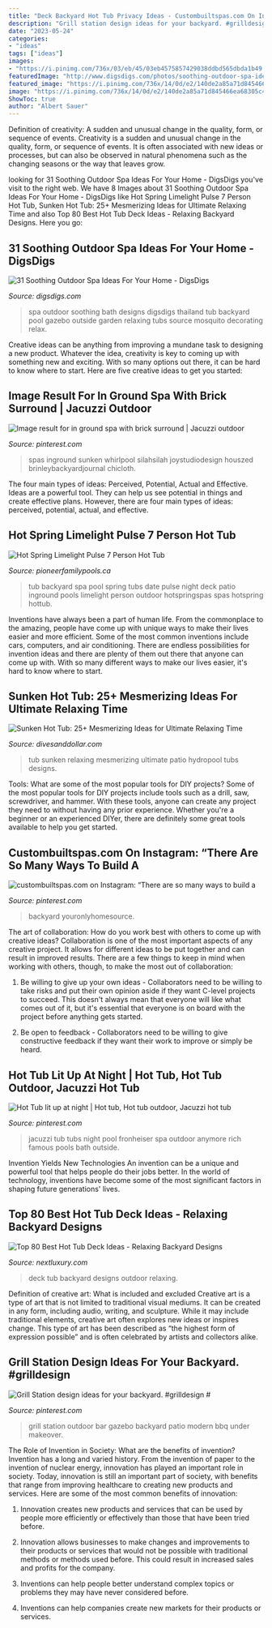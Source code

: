 ```yaml
---
title: "Deck Backyard Hot Tub Privacy Ideas - Custombuiltspas.com On Instagram: “there Are So Many Ways To Build A"
description: "Grill station design ideas for your backyard. #grilldesign #"
date: "2023-05-24"
categories:
- "ideas"
tags: ["ideas"]
images:
- "https://i.pinimg.com/736x/03/eb/45/03eb4575857429038ddbd565dbda1b49.jpg"
featuredImage: "http://www.digsdigs.com/photos/soothing-outdoor-spa-ideas-for-your-home-18.jpg"
featured_image: "https://i.pinimg.com/736x/14/0d/e2/140de2a85a71d845466ea68305c41d98.jpg"
image: "https://i.pinimg.com/736x/14/0d/e2/140de2a85a71d845466ea68305c41d98.jpg"
ShowToc: true
author: "Albert Sauer"
---
```



Definition of creativity: A sudden and unusual change in the quality, form, or sequence of events.
Creativity is a sudden and unusual change in the quality, form, or sequence of events. It is often associated with new ideas or processes, but can also be observed in natural phenomena such as the changing seasons or the way that leaves grow.

	

		
looking for 31 Soothing Outdoor Spa Ideas For Your Home - DigsDigs you've visit to the right web. We have 8 Images about 31 Soothing Outdoor Spa Ideas For Your Home - DigsDigs like Hot Spring Limelight Pulse 7 Person Hot Tub, Sunken Hot Tub: 25+ Mesmerizing Ideas for Ultimate Relaxing Time and also Top 80 Best Hot Tub Deck Ideas - Relaxing Backyard Designs. Here you go:
		
    
## 31 Soothing Outdoor Spa Ideas For Your Home - DigsDigs

<img loading=lazy src="http://www.digsdigs.com/photos/soothing-outdoor-spa-ideas-for-your-home-18.jpg" onerror="this.onerror=null;this.src='https://tse2.mm.bing.net/th?id=OIP.5v_IWVdsAs0sCcTrO1BdAQHaJ4&amp;pid=15.1';" alt="31 Soothing Outdoor Spa Ideas For Your Home - DigsDigs">

_Source: digsdigs.com_

>spa outdoor soothing bath designs digsdigs thailand tub backyard pool gazebo outside garden relaxing tubs source mosquito decorating relax. 

	

Creative ideas can be anything from improving a mundane task to designing a new product. Whatever the idea, creativity is key to coming up with something new and exciting. With so many options out there, it can be hard to know where to start. Here are five creative ideas to get you started:

    
## Image Result For In Ground Spa With Brick Surround | Jacuzzi Outdoor

<img loading=lazy src="https://i.pinimg.com/736x/94/0a/c2/940ac2a650949b98c55162b09342a1a0.jpg" onerror="this.onerror=null;this.src='https://tse2.mm.bing.net/th?id=OIP.epeFhXbvG_FCfIpgYm-pTwHaFh&amp;pid=15.1';" alt="Image result for in ground spa with brick surround | Jacuzzi outdoor">

_Source: pinterest.com_

>spas inground sunken whirlpool silahsilah joystudiodesign houszed brinleybackyardjournal chicloth. 

	

The four main types of ideas: Perceived, Potential, Actual and Effective.
Ideas are a powerful tool. They can help us see potential in things and create effective plans. However, there are four main types of ideas: perceived, potential, actual, and effective.

    
## Hot Spring Limelight Pulse 7 Person Hot Tub

<img loading=lazy src="https://www.pioneerfamilypools.ca/wp-content/uploads/2015/12/Hot-Spring-Limelight-2012-Pulse-Lifestyle-01.jpg" onerror="this.onerror=null;this.src='https://tse2.mm.bing.net/th?id=OIP.Q09cxwthwVaS4EI-ur-C5wHaJ3&amp;pid=15.1';" alt="Hot Spring Limelight Pulse 7 Person Hot Tub">

_Source: pioneerfamilypools.ca_

>tub backyard spa pool spring tubs date pulse night deck patio inground pools limelight person outdoor hotspringspas spas hotspring hottub. 

	

Inventions have always been a part of human life. From the commonplace to the amazing, people have come up with unique ways to make their lives easier and more efficient. Some of the most common inventions include cars, computers, and air conditioning. There are endless possibilities for invention ideas and there are plenty of them out there that anyone can come up with. With so many different ways to make our lives easier, it's hard to know where to start.

    
## Sunken Hot Tub: 25+ Mesmerizing Ideas For Ultimate Relaxing Time

<img loading=lazy src="https://www.divesanddollar.com/wp-content/uploads/2019/09/sunken-hot-tub-23.jpg" onerror="this.onerror=null;this.src='https://tse1.mm.bing.net/th?id=OIP.dUgstwyuTgbU2SZ9qk253wHaJ4&amp;pid=15.1';" alt="Sunken Hot Tub: 25+ Mesmerizing Ideas for Ultimate Relaxing Time">

_Source: divesanddollar.com_

>tub sunken relaxing mesmerizing ultimate patio hydropool tubs designs. 

	

Tools: What are some of the most popular tools for DIY projects?
Some of the most popular tools for DIY projects include tools such as a drill, saw, screwdriver, and hammer. With these tools, anyone can create any project they need to without having any prior experience. Whether you're a beginner or an experienced DIYer, there are definitely some great tools available to help you get started.

    
## Custombuiltspas.com On Instagram: “There Are So Many Ways To Build A

<img loading=lazy src="https://i.pinimg.com/736x/14/0d/e2/140de2a85a71d845466ea68305c41d98.jpg" onerror="this.onerror=null;this.src='https://tse1.mm.bing.net/th?id=OIP.olbGlBp46FRt6tiG5ZshCwHaHa&amp;pid=15.1';" alt="custombuiltspas.com on Instagram: “There are so many ways to build a">

_Source: pinterest.com_

>backyard youronlyhomesource. 

	

The art of collaboration: How do you work best with others to come up with creative ideas?
Collaboration is one of the most important aspects of any creative project. It allows for different ideas to be put together and can result in improved results. There are a few things to keep in mind when working with others, though, to make the most out of collaboration: 
1. Be willing to give up your own ideas - Collaborators need to be willing to take risks and put their own opinion aside if they want C-level projects to succeed. This doesn't always mean that everyone will like what comes out of it, but it's essential that everyone is on board with the project before anything gets started.

2. Be open to feedback - Collaborators need to be willing to give constructive feedback if they want their work to improve or simply be heard.

    
## Hot Tub Lit Up At Night | Hot Tub, Hot Tub Outdoor, Jacuzzi Hot Tub

<img loading=lazy src="https://i.pinimg.com/736x/66/15/70/661570b5422503df30052234a42edab0.jpg" onerror="this.onerror=null;this.src='https://tse3.mm.bing.net/th?id=OIP.WHQ77FcRYtpVqcQEAeA6EgHaLG&amp;pid=15.1';" alt="Hot Tub lit up at night | Hot tub, Hot tub outdoor, Jacuzzi hot tub">

_Source: pinterest.com_

>jacuzzi tub tubs night pool fronheiser spa outdoor anymore rich famous pools bath outside. 

	

Invention Yields New Technologies
An invention can be a unique and powerful tool that helps people do their jobs better. In the world of technology, inventions have become some of the most significant factors in shaping future generations' lives.

    
## Top 80 Best Hot Tub Deck Ideas - Relaxing Backyard Designs

<img loading=lazy src="http://nextluxury.com/wp-content/uploads/hot-tub-deck-outdoor-design.jpg" onerror="this.onerror=null;this.src='https://tse1.mm.bing.net/th?id=OIP.zkDtD1QfEKzB9NmgZMnLdQHaE8&amp;pid=15.1';" alt="Top 80 Best Hot Tub Deck Ideas - Relaxing Backyard Designs">

_Source: nextluxury.com_

>deck tub backyard designs outdoor relaxing. 

	

Definition of creative art: What is included and excluded
Creative art is a type of art that is not limited to traditional visual mediums. It can be created in any form, including audio, writing, and sculpture. While it may include traditional elements, creative art often explores new ideas or inspires change. This type of art has been described as “the highest form of expression possible” and is often celebrated by artists and collectors alike.

    
## Grill Station Design Ideas For Your Backyard. #grilldesign #

<img loading=lazy src="https://i.pinimg.com/736x/03/eb/45/03eb4575857429038ddbd565dbda1b49.jpg" onerror="this.onerror=null;this.src='https://tse3.mm.bing.net/th?id=OIP.yvWPPBXFU4r5G50Ah_cAHAHaNK&amp;pid=15.1';" alt="Grill Station design ideas for your backyard. #grilldesign #">

_Source: pinterest.com_

>grill station outdoor bar gazebo backyard patio modern bbq under makeover. 

	

The Role of Invention in Society: What are the benefits of invention?
Invention has a long and varied history. From the invention of paper to the invention of nuclear energy, innovation has played an important role in society. Today, innovation is still an important part of society, with benefits that range from improving healthcare to creating new products and services. Here are some of the most common benefits of innovation:
1. Innovation creates new products and services that can be used by people more efficiently or effectively than those that have been tried before.

2. Innovation allows businesses to make changes and improvements to their products or services that would not be possible with traditional methods or methods used before. This could result in increased sales and profits for the company.

3. Inventions can help people better understand complex topics or problems they may have never considered before.

4. Inventions can help companies create new markets for their products or services.

